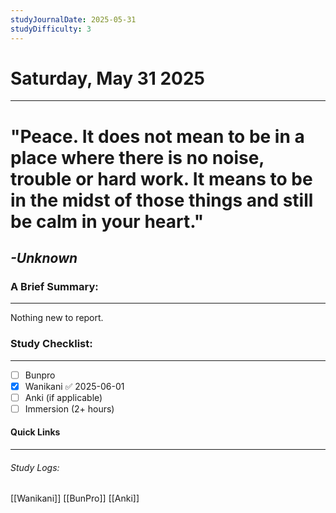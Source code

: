 ```yaml
---
studyJournalDate: 2025-05-31
studyDifficulty: 3
---
```


# Saturday, May 31 2025
---
# "Peace. It does not mean to be in a place where there is no noise, trouble or hard work. It means to be in the midst of those things and still be calm in your heart."

## *-Unknown*


### A Brief Summary:
---
Nothing new to report.

### Study Checklist:
---
- [ ] Bunpro
- [x] Wanikani ✅ 2025-06-01
- [ ] Anki (if applicable)
- [ ] Immersion (2+ hours)

#### Quick Links
---
###### Study Logs:
[[Wanikani]]
[[BunPro]]
[[Anki]]
